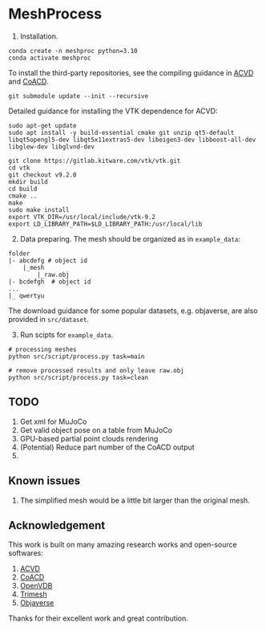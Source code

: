 # MeshProcess 

1. Installation.
```
conda create -n meshproc python=3.10    
conda activate meshproc
```

To install the third-party repositories, see the compiling guidance in [ACVD](https://github.com/valette/ACVD/tree/master?tab=readme-ov-file#simple-compilation-howto-under-linux) and [CoACD](https://github.com/SarahWeiii/CoACD?tab=readme-ov-file#3-compile). 
```
git submodule update --init --recursive 
```

Detailed guidance for installing the VTK dependence for ACVD:
```
sudo apt-get update
sudo apt install -y build-essential cmake git unzip qt5-default libqt5opengl5-dev libqt5x11extras5-dev libeigen3-dev libboost-all-dev libglew-dev libglvnd-dev

git clone https://gitlab.kitware.com/vtk/vtk.git
cd vtk
git checkout v9.2.0     
mkdir build
cd build
cmake ..
make
sudo make install
export VTK_DIR=/usr/local/include/vtk-9.2
export LD_LIBRARY_PATH=$LD_LIBRARY_PATH:/usr/local/lib
``` 

2. Data preparing. The mesh should be organized as in `example_data`:
```
folder
|- abcdefg # object id
    |_mesh
        |_raw.obj
|- bcdefgh  # object id
...
|_ qwertyu
```
The download guidance for some popular datasets, e.g. objaverse, are also provided in `src/dataset`. 


3. Run scipts for `example_data`. 
```
# processing meshes
python src/script/process.py task=main

# remove processed results and only leave raw.obj
python src/script/process.py task=clean

```

## TODO

1. Get xml for MuJoCo
2. Get valid object pose on a table from MuJoCo
3. GPU-based partial point clouds rendering 
4. (Potential) Reduce part number of the CoACD output
5. 

## Known issues
1. The simplified mesh would be a little bit larger than the original mesh.


## Acknowledgement

This work is built on many amazing research works and open-source softwares:
1. [ACVD](https://github.com/valette/ACVD)
2. [CoACD](https://github.com/SarahWeiii/CoACD)
3. [OpenVDB](https://www.openvdb.org/)
4. [Trimesh](https://github.com/mikedh/trimesh)
5. [Objaverse](https://objaverse.allenai.org/)

Thanks for their excellent work and great contribution.
